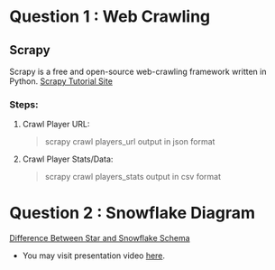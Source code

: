 # Question 1 : Web Crawling

## Scrapy
Scrapy is a free and open-source web-crawling framework written in Python.
[Scrapy Tutorial Site](https://docs.scrapy.org/en/latest/intro/tutorial.html)

### Steps:
1. Crawl Player URL:
	> scrapy crawl players_url
	> output in json format
2. Crawl Player Stats/Data:
	> scrapy crawl players_stats
	> output in csv format
	
# Question 2 : Snowflake Diagram
[Difference Between Star and Snowflake Schema](https://techdifferences.com/difference-between-star-and-snowflake-schema.html)

* You may visit presentation video [here](https://youtu.be/3JuKjUGqqi4). 

